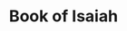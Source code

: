 ---
title: "Book of Isaiah"
hashtag: "book-of-isaiah"
layout: hashtag
tags:
  - Bible
  - Book of the Bible
---